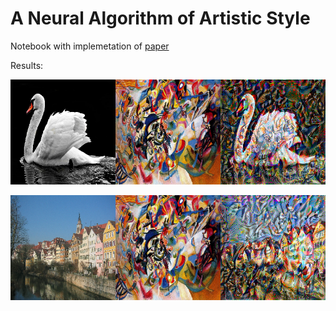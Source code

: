 # A Neural Algorithm of Artistic Style

Notebook with implemetation of [paper](https://arxiv.org/abs/1508.06576)

Results: 

![](result1.png)

![](result2.png)
